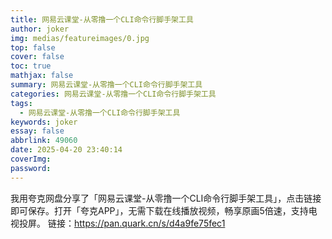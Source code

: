 ```yaml
---
title: 网易云课堂-从零撸一个CLI命令行脚手架工具
author: joker
img: medias/featureimages/0.jpg
top: false
cover: false
toc: true
mathjax: false
summary: 网易云课堂-从零撸一个CLI命令行脚手架工具
categories: 网易云课堂-从零撸一个CLI命令行脚手架工具
tags:
  - 网易云课堂-从零撸一个CLI命令行脚手架工具
keywords: joker
essay: false
abbrlink: 49060
date: 2025-04-20 23:40:14
coverImg:
password:
---
```


我用夸克网盘分享了「网易云课堂-从零撸一个CLI命令行脚手架工具」，点击链接即可保存。打开「夸克APP」，无需下载在线播放视频，畅享原画5倍速，支持电视投屏。
链接：https://pan.quark.cn/s/d4a9fe75fec1
